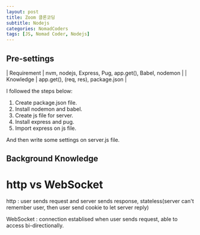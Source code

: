 ```yaml
---
layout: post
title: Zoom 클론코딩
subtitle: Nodejs
categories: NomadCoders
tags: [JS, Nomad Coder, Nodejs]
---
```


## Pre-settings

| Requirement | nvm, nodejs, Express, Pug, app.get(), Babel, nodemon |
| Knowledge | app.get(), (req, res), package.json |

I followed the steps below:  
 1. Create package.json file.
 2. Install nodemon and babel.
 3. Create js file for server.
 4. Install express and pug.
 5. Import express on js file.

And then write some settings on server.js file.



## Background Knowledge
# http vs WebSocket

http : user sends request and server sends response, stateless(server can't remember user, then user send cookie to let server reply)

WebSocket : connection establised when user sends request, able to access bi-directionally.


